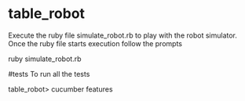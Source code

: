 # table_robot
Execute the ruby file simulate_robot.rb to play with the robot simulator.
Once the ruby file starts execution follow the prompts

ruby simulate_robot.rb

#tests
To run all the tests

table_robot> cucumber features
